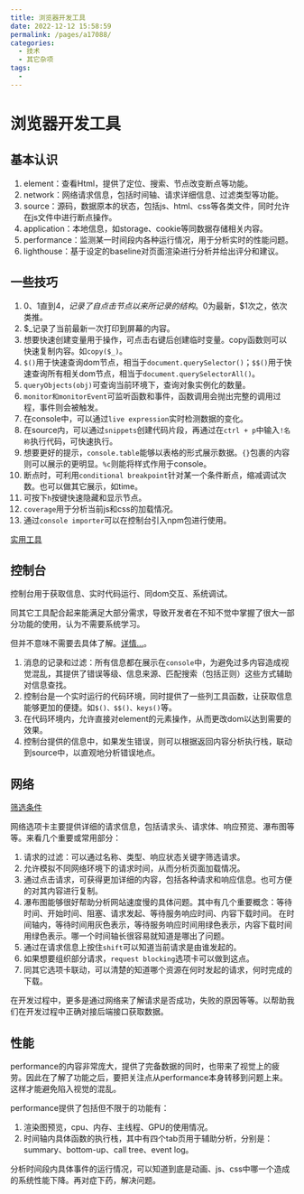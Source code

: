 ```yaml
---
title: 浏览器开发工具
date: 2022-12-12 15:58:59
permalink: /pages/a17088/
categories:
  - 技术
  - 其它杂项
tags:
  - 
---
```


# 浏览器开发工具

## 基本认识

1. element：查看Html，提供了定位、搜索、节点改变断点等功能。
2. network：网络请求信息，包括时间轴、请求详细信息、过滤类型等功能。
3. source：源码，数据原本的状态，包括js、html、css等各类文件，同时允许在js文件中进行断点操作。
4. application：本地信息，如storage、cookie等同数据存储相关内容。
5. performance：监测某一时间段内各种运行情况，用于分析实时的性能问题。
6. lighthouse：基于设定的baseline对页面渲染进行分析并给出评分和建议。

<!-- more -->

## 一些技巧

1. $0、$1直到$4，记录了自点击节点以来所记录的结构。$0为最新，$1次之，依次类推。
2. $_记录了当前最新一次打印到屏幕的内容。
3. 想要快速创建变量用于操作，可点击右键后创建临时变量。copy函数则可以快速复制内容。如`copy($_)`。
4. `$()`用于快速查询dom节点，相当于`document.querySelector()`；`$$()`用于快速查询所有相关dom节点，相当于`document.querySelectorAll()`。
5. `queryObjects(obj)`可查询当前环境下，查询对象实例化的数量。
6. `monitor和monitorEvent`可监听函数和事件，函数调用会抛出完整的调用过程，事件则会被触发。
7. 在console中，可以通过`live expression`实时检测数据的变化。
8. 在source内，可以通过`snippets`创建代码片段，再通过在`ctrl + p`中输入`!名称`执行代码，可快速执行。
9. 想要更好的提示，`console.table`能够以表格的形式展示数据。`{}`包裹的内容则可以展示的更明显。`%c`则能将样式作用于console。
10. 断点时，可利用`conditional breakpoint`针对某一个条件断点，缩减调试次数。也可以做其它展示，如time。
11. 可按下`h`按键快速隐藏和显示节点。
12. `coverage`用于分析当前js和css的加载情况。
13. 通过`console importer`可以在控制台引入npm包进行使用。

[实用工具](https://learn.microsoft.com/zh-cn/microsoft-edge/devtools-guide-chromium/console/utilities)

## 控制台

控制台用于获取信息、实时代码运行、同dom交互、系统调试。

同其它工具配合起来能满足大部分需求，导致开发者在不知不觉中掌握了很大一部分功能的使用，认为不需要系统学习。

但并不意味不需要去具体了解。[详情...](https://learn.microsoft.com/zh-cn/microsoft-edge/devtools-guide-chromium/console)。

1. 消息的记录和过滤：所有信息都在展示在`console`中，为避免过多内容造成视觉混乱，其提供了错误等级、信息来源、匹配搜索（包括正则）这些方式辅助对信息查找。
2. 控制台是一个实时运行的代码环境，同时提供了一些列工具函数，让获取信息能够更加的便捷。如`$()、$$()、keys()`等。
3. 在代码环境内，允许直接对element的元素操作，从而更改dom以达到需要的效果。
4. 控制台提供的信息中，如果发生错误，则可以根据返回内容分析执行栈，联动到source中，以直观地分析错误地点。

## 网络

[筛选条件](https://learn.microsoft.com/zh-cn/microsoft-edge/devtools-guide-chromium/network/reference#filter-requests-by-properties)

网络选项卡主要提供详细的请求信息，包括请求头、请求体、响应预览、瀑布图等等。来看几个重要或常用部分：

1. 请求的过滤：可以通过名称、类型、响应状态关键字筛选请求。
2. 允许模拟不同网络环境下的请求时间，从而分析页面加载情况。
3. 通过点击请求，可获得更加详细的内容，包括各种请求和响应信息。也可方便的对其内容进行复制。
4. 瀑布图能够很好帮助分析网站速度慢的具体问题。其中有几个重要概念：等待时间、开始时间、阻塞、请求发起、等待服务响应时间、内容下载时间。
在时间轴内，等待时间用灰色表示，等待服务响应时间用绿色表示，内容下载时间用绿色表示。哪一个时间轴长很容易就知道是哪出了问题。
5. 通过在请求信息上按住`shift`可以知道当前请求是由谁发起的。
6. 如果想要组织部分请求，`request blocking`选项卡可以做到这点。
7. 同其它选项卡联动，可以清楚的知道哪个资源在何时发起的请求，何时完成的下载。

在开发过程中，更多是通过网络来了解请求是否成功，失败的原因等等。以帮助我们在开发过程中正确对接后端接口获取数据。

## 性能

performance的内容非常庞大，提供了完备数据的同时，也带来了视觉上的疲劳。因此在了解了功能之后，要把关注点从performance本身转移到问题上来。这样才能避免陷入视觉的混乱。

performance提供了包括但不限于的功能有：

1. 渲染图预览，cpu、内存、主线程、GPU的使用情况。
2. 时间轴内具体函数的执行栈，其中有四个tab页用于辅助分析，分别是：summary、bottom-up、call tree、event log。

分析时间段内具体事件的运行情况，可以知道到底是动画、js、css中哪一个造成的系统性能下降。再对症下药，解决问题。
